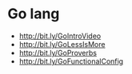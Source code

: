 # Go lang

- <http://bit.ly/GoIntroVideo>
- <http://bit.ly/GoLessIsMore>
- <http://bit.ly/GoProverbs>
- <http://bit.ly/GoFunctionalConfig>
